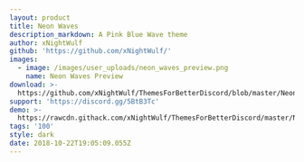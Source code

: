 ```yaml
---
layout: product
title: Neon Waves
description_markdown: A Pink Blue Wave theme
author: xNightWulf
github: 'https://github.com/xNightWulf/'
images:
  - image: /images/user_uploads/neon_waves_preview.png
    name: Neon Waves Preview
download: >-
  https://github.com/xNightWulf/ThemesForBetterDiscord/blob/master/NeonWaves.theme.css
support: 'https://discord.gg/5BtB3Tc'
demo: >-
  https://rawcdn.githack.com/xNightWulf/ThemesForBetterDiscord/master/NeonWaves.theme.css
tags: '100'
style: dark
date: 2018-10-22T19:05:09.055Z
---
```


